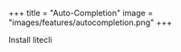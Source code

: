 +++
title = "Auto-Completion"
image = "images/features/autocompletion.png"
+++

Install litecli

<!--more-->

